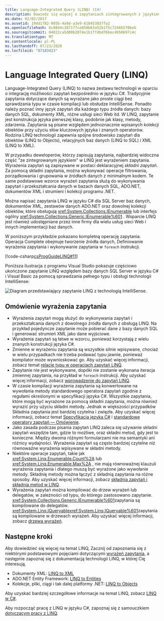 ```yaml
---
title: Language-Integrated Query (LINQ) (C#)
description: Dowiedz się więcej o zapytaniach zintegrowanych z językiem (LINQ) i zapoznaj się z przykładem kompletnej operacji zapytania.
ms.date: 02/02/2017
ms.assetid: 19dd1782-905b-4a9d-a3e9-618453037fa2
ms.openlocfilehash: 6c8844c387177ce858b63a52b1f5c7246b570beb
ms.sourcegitcommit: 04022ca5d00b2074e1b1ffdbd76bec4950697c4c
ms.translationtype: MT
ms.contentlocale: pl-PL
ms.lasthandoff: 07/23/2020
ms.locfileid: "87103423"
---
```

# <a name="language-integrated-query-linq"></a>Language Integrated Query (LINQ)

Language-Integrated Query (LINQ) to nazwa zestawu technologii w oparciu o integrację możliwości zapytań bezpośrednio w języku C#. Tradycyjnie zapytania dotyczące danych są wyrażane jako proste ciągi bez sprawdzania typu w czasie kompilacji lub obsłudze IntelliSense. Ponadto należy poznać inny język zapytań dla każdego typu źródła danych: bazy danych SQL, dokumenty XML, różne usługi sieci Web itd. W LINQ, zapytanie jest konstrukcja języka pierwszej klasy, podobnie jak klasy, metody, zdarzenia. Zapytania są pisane względem jednoznacznie wpisanych kolekcji obiektów przy użyciu słów kluczowych języka i znanych operatorów. Rodzina LINQ technologii zapewnia spójne środowisko zapytań dla obiektów (LINQ to Objects), relacyjnych baz danych (LINQ to SQL) i XML (LINQ to XML).

W przypadku deweloperów, którzy zapisują zapytania, najbardziej widoczna część "ze zintegrowanym językiem" w LINQ jest wyrażeniem zapytania. Wyrażenia zapytań są zapisywane w postaci deklaracyjnej *składni zapytań*. Za pomocą składni zapytania, można wykonywać operacje filtrowania, porządkowania i grupowania w źródłach danych z minimalnym kodem. Te same podstawowe wzorce wyrażeń zapytania służą do wykonywania zapytań i przekształcania danych w bazach danych SQL, ADO.NET, dokumentów XML i strumieni i kolekcji programu .NET.

Można napisać zapytania LINQ w języku C# dla SQL Server baz danych, dokumentów XML, zestawów danych ADO.NET oraz dowolnej kolekcji obiektów, które obsługują <xref:System.Collections.IEnumerable> lub interfejs ogólny <xref:System.Collections.Generic.IEnumerable%601> . Wsparcie LINQ jest również udostępniane przez inne firmy dla wielu usług sieci Web i innych implementacji baz danych.

W poniższym przykładzie pokazano kompletną operację zapytania. Operacja Complete obejmuje tworzenie źródła danych, Definiowanie wyrażenia zapytania i wykonywanie zapytania w `foreach` instrukcji.

[!code-csharp[csProgGuideLINQ#11](~/samples/snippets/csharp/concepts/linq/index_1.cs)]

Poniższa ilustracja z programu Visual Studio pokazuje częściowo ukończone zapytanie LINQ względem bazy danych SQL Server w języku C# i Visual Basic za pomocą sprawdzania pełnego typu i obsługi technologii IntelliSense:

![Diagram przedstawiający zapytanie LINQ z technologią IntelliSense.](./media/introduction-to-linq/linq-query-intellisense.png)

## <a name="query-expression-overview"></a>Omówienie wyrażenia zapytania

- Wyrażenia zapytań mogą służyć do wykonywania zapytań i przekształcania danych z dowolnego źródła danych z obsługą LINQ. Na przykład pojedyncze zapytanie może pobierać dane z bazy danych SQL i generować strumień XML jako dane wyjściowe.
- Wyrażenia zapytań są łatwe w wzorcu, ponieważ korzystają z wielu znanych konstrukcji języka C#.
- Zmienne w wyrażeniu zapytania są wszystkie silnie wpisywane, chociaż w wielu przypadkach nie trzeba podawać typu jawnie, ponieważ kompilator może wywnioskować go. Aby uzyskać więcej informacji, zobacz temat [relacje typu w operacjach zapytań LINQ](type-relationships-in-linq-query-operations.md).
- Zapytanie nie jest wykonywane, dopóki nie zostanie wykonana iteracja zmiennej zapytania, na przykład w `foreach` instrukcji. Aby uzyskać więcej informacji, zobacz [wprowadzenie do zapytań LINQ](introduction-to-linq-queries.md).
- W czasie kompilacji wyrażenia zapytania są konwertowane na wywołania metody standardowego operatora zapytań zgodnie z regułami określonymi w specyfikacji języka C#. Wszystkie zapytania, które mogą być wyrażone za pomocą składni zapytania, można również wyrazić przy użyciu składni metody. Jednak w większości przypadków Składnia zapytania jest bardziej czytelna i zwięzła. Aby uzyskać więcej informacji, zobacz temat [Specyfikacja języka C#](~/_csharplang/spec/expressions.md#query-expressions) i [standardowe operatory zapytań — Omówienie](standard-query-operators-overview.md).
- Jako zasada podczas pisania zapytań LINQ zaleca się używanie składni zapytań wszędzie tam, gdzie to możliwe, oraz składni metod, gdy jest to konieczne. Między dwoma różnymi formularzami nie ma semantyki ani różnicy wydajności. Wyrażenia zapytań są często bardziej czytelne niż równoważne wyrażenia wpisywane w składni metody.
- Niektóre operacje zapytań, takie jak <xref:System.Linq.Enumerable.Count%2A> lub <xref:System.Linq.Enumerable.Max%2A> , nie mają równoważnej klauzuli wyrażenia zapytania i dlatego muszą być wyrażone jako wywołanie metody. Składnię metody można łączyć z składnią zapytania na różne sposoby. Aby uzyskać więcej informacji, zobacz [składnia zapytań i składnia metod w LINQ](query-syntax-and-method-syntax-in-linq.md).
- Wyrażenia zapytań można kompilować do drzew wyrażeń lub delegatów, w zależności od typu, do którego zastosowano zapytanie. <xref:System.Collections.Generic.IEnumerable%601>zapytania są kompilowane do delegatów. <xref:System.Linq.IQueryable><xref:System.Linq.IQueryable%601>zapytania są kompilowane w drzewach wyrażeń. Aby uzyskać więcej informacji, zobacz [drzewa wyrażeń](../../../expression-trees.md).

## <a name="next-steps"></a>Następne kroki

Aby dowiedzieć się więcej na temat LINQ, Zacznij od zapoznania się z niektórymi podstawowymi pojęciami dotyczącymi [wyrażeń zapytania](../../../linq/query-expression-basics.md), a następnie zapoznaj się z dokumentacją technologii LINQ, w której Cię interesują.

- Dokumenty XML: [LINQ to XML](linq-to-xml-overview.md)  
- ADO.NET Entity Framework: [LINQ to Entities](../../../../framework/data/adonet/ef/language-reference/linq-to-entities.md)
- Kolekcje, pliki, ciągi i tak dalej platformy .NET: [LINQ to Objects](linq-to-objects.md)

Aby uzyskać bardziej szczegółowe informacje na temat LINQ, zobacz [LINQ w C#](../../../linq/linq-in-csharp.md).

Aby rozpocząć pracę z LINQ w języku C#, zapoznaj się z samouczkiem [dotyczącym pracy z LINQ](../../../tutorials/working-with-linq.md).

